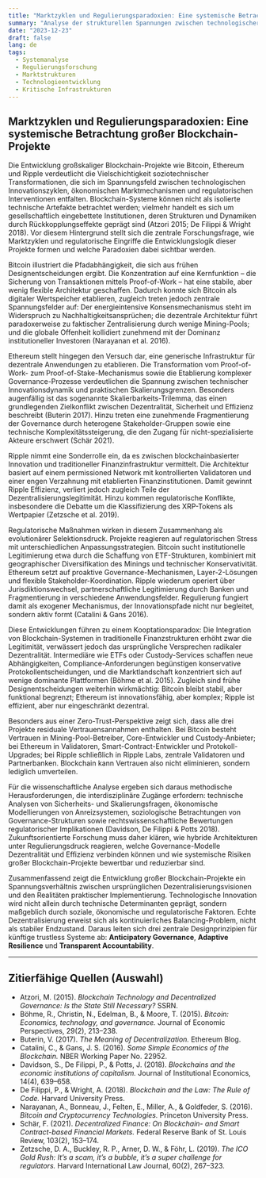 ```yaml
---
title: "Marktzyklen und Regulierungsparadoxien: Eine systemische Betrachtung großer Blockchain-Projekte"
summary: "Analyse der strukturellen Spannungen zwischen technologischer Innovation, Marktdynamiken und regulatorischen Eingriffen im Blockchain-Sektor."
date: "2023-12-23"
draft: false
lang: de
tags:
  - Systemanalyse
  - Regulierungsforschung
  - Marktstrukturen
  - Technologieentwicklung
  - Kritische Infrastrukturen
---
```



## Marktzyklen und Regulierungsparadoxien: Eine systemische Betrachtung großer Blockchain-Projekte

Die Entwicklung großskaliger Blockchain-Projekte wie Bitcoin, Ethereum und Ripple verdeutlicht die Vielschichtigkeit soziotechnischer Transformationen, die sich im Spannungsfeld zwischen technologischen Innovationszyklen, ökonomischen Marktmechanismen und regulatorischen Interventionen entfalten. Blockchain-Systeme können nicht als isolierte technische Artefakte betrachtet werden; vielmehr handelt es sich um gesellschaftlich eingebettete Institutionen, deren Strukturen und Dynamiken durch Rückkopplungseffekte geprägt sind (Atzori 2015; De Filippi & Wright 2018). Vor diesem Hintergrund stellt sich die zentrale Forschungsfrage, wie Marktzyklen und regulatorische Eingriffe die Entwicklungslogik dieser Projekte formen und welche Paradoxien dabei sichtbar werden.

Bitcoin illustriert die Pfadabhängigkeit, die sich aus frühen Designentscheidungen ergibt. Die Konzentration auf eine Kernfunktion – die Sicherung von Transaktionen mittels Proof-of-Work – hat eine stabile, aber wenig flexible Architektur geschaffen. Dadurch konnte sich Bitcoin als digitaler Wertspeicher etablieren, zugleich treten jedoch zentrale Spannungsfelder auf: Der energieintensive Konsensmechanismus steht im Widerspruch zu Nachhaltigkeitsansprüchen; die dezentrale Architektur führt paradoxerweise zu faktischer Zentralisierung durch wenige Mining-Pools; und die globale Offenheit kollidiert zunehmend mit der Dominanz institutioneller Investoren (Narayanan et al. 2016).

Ethereum stellt hingegen den Versuch dar, eine generische Infrastruktur für dezentrale Anwendungen zu etablieren. Die Transformation vom Proof-of-Work- zum Proof-of-Stake-Mechanismus sowie die Etablierung komplexer Governance-Prozesse verdeutlichen die Spannung zwischen technischer Innovationsdynamik und praktischen Skalierungsgrenzen. Besonders augenfällig ist das sogenannte Skalierbarkeits-Trilemma, das einen grundlegenden Zielkonflikt zwischen Dezentralität, Sicherheit und Effizienz beschreibt (Buterin 2017). Hinzu treten eine zunehmende Fragmentierung der Governance durch heterogene Stakeholder-Gruppen sowie eine technische Komplexitätssteigerung, die den Zugang für nicht-spezialisierte Akteure erschwert (Schär 2021).

Ripple nimmt eine Sonderrolle ein, da es zwischen blockchainbasierter Innovation und traditioneller Finanzinfrastruktur vermittelt. Die Architektur basiert auf einem permissioned Network mit kontrollierten Validatoren und einer engen Verzahnung mit etablierten Finanzinstitutionen. Damit gewinnt Ripple Effizienz, verliert jedoch zugleich Teile der Dezentralisierungslegitimität. Hinzu kommen regulatorische Konflikte, insbesondere die Debatte um die Klassifizierung des XRP-Tokens als Wertpapier (Zetzsche et al. 2019).

Regulatorische Maßnahmen wirken in diesem Zusammenhang als evolutionärer Selektionsdruck. Projekte reagieren auf regulatorischen Stress mit unterschiedlichen Anpassungsstrategien. Bitcoin sucht institutionelle Legitimierung etwa durch die Schaffung von ETF-Strukturen, kombiniert mit geographischer Diversifikation des Minings und technischer Konservativität. Ethereum setzt auf proaktive Governance-Mechanismen, Layer-2-Lösungen und flexible Stakeholder-Koordination. Ripple wiederum operiert über Jurisdiktionswechsel, partnerschaftliche Legitimierung durch Banken und Fragmentierung in verschiedene Anwendungsfelder. Regulierung fungiert damit als exogener Mechanismus, der Innovationspfade nicht nur begleitet, sondern aktiv formt (Catalini & Gans 2016).

Diese Entwicklungen führen zu einem Kooptationsparadox: Die Integration von Blockchain-Systemen in traditionelle Finanzstrukturen erhöht zwar die Legitimität, verwässert jedoch das ursprüngliche Versprechen radikaler Dezentralität. Intermediäre wie ETFs oder Custody-Services schaffen neue Abhängigkeiten, Compliance-Anforderungen begünstigen konservative Protokollentscheidungen, und die Marktlandschaft konzentriert sich auf wenige dominante Plattformen (Böhme et al. 2015). Zugleich sind frühe Designentscheidungen weiterhin wirkmächtig: Bitcoin bleibt stabil, aber funktional begrenzt; Ethereum ist innovationsfähig, aber komplex; Ripple ist effizient, aber nur eingeschränkt dezentral.

Besonders aus einer Zero-Trust-Perspektive zeigt sich, dass alle drei Projekte residuale Vertrauensannahmen enthalten. Bei Bitcoin besteht Vertrauen in Mining-Pool-Betreiber, Core-Entwickler und Custody-Anbieter; bei Ethereum in Validatoren, Smart-Contract-Entwickler und Protokoll-Upgrades; bei Ripple schließlich in Ripple Labs, zentrale Validatoren und Partnerbanken. Blockchain kann Vertrauen also nicht eliminieren, sondern lediglich umverteilen.

Für die wissenschaftliche Analyse ergeben sich daraus methodische Herausforderungen, die interdisziplinäre Zugänge erfordern: technische Analysen von Sicherheits- und Skalierungsfragen, ökonomische Modellierungen von Anreizsystemen, soziologische Betrachtungen von Governance-Strukturen sowie rechtswissenschaftliche Bewertungen regulatorischer Implikationen (Davidson, De Filippi & Potts 2018). Zukunftsorientierte Forschung muss daher klären, wie hybride Architekturen unter Regulierungsdruck reagieren, welche Governance-Modelle Dezentralität und Effizienz verbinden können und wie systemische Risiken großer Blockchain-Projekte bewertbar und reduzierbar sind.

Zusammenfassend zeigt die Entwicklung großer Blockchain-Projekte ein Spannungsverhältnis zwischen ursprünglichen Dezentralisierungsvisionen und den Realitäten praktischer Implementierung. Technologische Innovation wird nicht allein durch technische Determinanten geprägt, sondern maßgeblich durch soziale, ökonomische und regulatorische Faktoren. Echte Dezentralisierung erweist sich als kontinuierliches Balancing-Problem, nicht als stabiler Endzustand. Daraus leiten sich drei zentrale Designprinzipien für künftige trustless Systeme ab: **Anticipatory Governance**, **Adaptive Resilience** und **Transparent Accountability**.

---

## Zitierfähige Quellen (Auswahl)

* Atzori, M. (2015). *Blockchain Technology and Decentralized Governance: Is the State Still Necessary?* SSRN.
* Böhme, R., Christin, N., Edelman, B., & Moore, T. (2015). *Bitcoin: Economics, technology, and governance.* Journal of Economic Perspectives, 29(2), 213–238.
* Buterin, V. (2017). *The Meaning of Decentralization.* Ethereum Blog.
* Catalini, C., & Gans, J. S. (2016). *Some Simple Economics of the Blockchain.* NBER Working Paper No. 22952.
* Davidson, S., De Filippi, P., & Potts, J. (2018). *Blockchains and the economic institutions of capitalism.* Journal of Institutional Economics, 14(4), 639–658.
* De Filippi, P., & Wright, A. (2018). *Blockchain and the Law: The Rule of Code.* Harvard University Press.
* Narayanan, A., Bonneau, J., Felten, E., Miller, A., & Goldfeder, S. (2016). *Bitcoin and Cryptocurrency Technologies.* Princeton University Press.
* Schär, F. (2021). *Decentralized Finance: On Blockchain- and Smart Contract-based Financial Markets.* Federal Reserve Bank of St. Louis Review, 103(2), 153–174.
* Zetzsche, D. A., Buckley, R. P., Arner, D. W., & Föhr, L. (2019). *The ICO Gold Rush: It’s a scam, it’s a bubble, it’s a super challenge for regulators.* Harvard International Law Journal, 60(2), 267–323.


